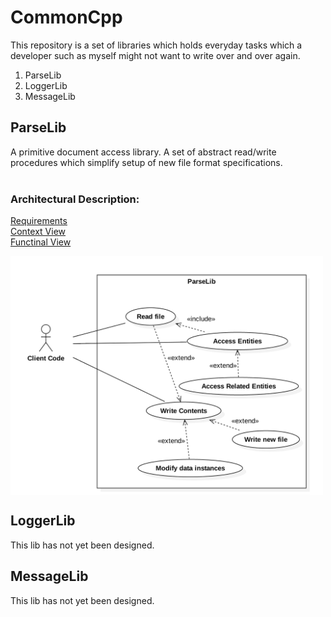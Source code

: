 # CommonCpp
This repository is a set of libraries which holds everyday tasks which a developer such as myself might not want to write over and over again.

1. ParseLib
2. LoggerLib
3. MessageLib

## ParseLib
A primitive document access library.  A set of abstract read/write procedures which simplify setup of new file format specifications.</br></br>

### Architectural Description:
[Requirements](https://github.com/lmsorenson/CommonCpp/blob/master/libraries/ParseLib/docs/requirements.md#parselib-requirements---v1)</br>
[Context View](https://github.com/lmsorenson/CommonCpp/blob/master/libraries/ParseLib/README.md#context)</br>
[Functinal View](https://github.com/lmsorenson/CommonCpp/blob/master/libraries/ParseLib/README.md#functional-view)</br>


<img align="center" src="libraries/ParseLib/docs/images/ParseLibUseCaseDiagram1.png" width="500"/>

## LoggerLib
This lib has not yet been designed.

## MessageLib
This lib has not yet been designed.
